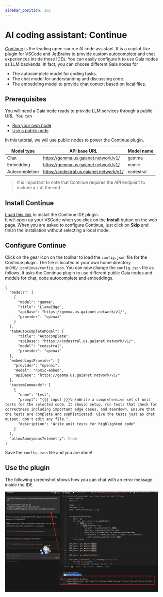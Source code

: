 ```yaml
---
sidebar_position: 102
---
```


# AI coding assistant: Continue

[Continue](https://github.com/continuedev/continue) is the leading open-source AI code assistant.
It is a copilot-like plugin for VSCode and JetBrains to provide custom autocomplete and chat experiences inside 
those IDEs. You can easily configure it to use Gaia nodes as LLM backends. In fact, you can choose different Gaia 
nodes for

* The autocomplete model for coding tasks.
* The chat model for understanding and discussing code.
* The embedding model to provide chat context based on local files.

## Prerequisites

You will need a Gaia node ready to provide LLM services through a public URL. You can

* [Run your own node](../../node-guide/quick-start.md)
* [Use a public node](../nodes.md)

In this tutorial, we will use public nodes to power the Continue plugin.

| Model type | API base URL | Model name |
|-----|--------|-----|
| Chat | https://gemma.us.gaianet.network/v1/ | gemma |
| Embedding | https://gemma.us.gaianet.network/v1/ | nomic |
| Autocompletion | https://codestral.us.gaianet.network/v1/ | codestral |

> It is important to note that Continue requires the API endpoint to include a `/` at the end.

## Install Continue

[Load this link](https://marketplace.visualstudio.com/items?itemName=Continue.continue) to install the Continue IDE plugin.  
It will open up your VSCode when you click on the **Install** button on the web page. When you are
asked to configure Continue, just click on **Skip** and finish the installation without selecting a local model.

## Configure Continue

Click on the gear icon on the toolbar to load the `config.json` file for the Continue plugin. The file is located
in your own home directory `$HOME/.continue/config.json`.
You can now change the `config.json` file as follows. 
It asks the Continue plugin to use different public Gaia nodes and models for 
chat, code autocomplete and embeddings.

```
{
  "models": [
    {
      "model": "gemma",
      "title": "LlamaEdge",
      "apiBase": "https://gemma.us.gaianet.network/v1/",
      "provider": "openai"
    }
  ],
  "tabAutocompleteModel": {
      "title": "Autocomplete",
      "apiBase": "https://codestral.us.gaianet.network/v1/",
      "model": "codestral",
      "provider": "openai"
  },
  "embeddingsProvider": {
    "provider": "openai",
    "model": "nomic-embed",
    "apiBase": "https://gemma.us.gaianet.network/v1/"
  },
  "customCommands": [
    {
      "name": "test",
      "prompt": "{{{ input }}}\n\nWrite a comprehensive set of unit tests for the selected code. It should setup, run tests that check for correctness including important edge cases, and teardown. Ensure that the tests are complete and sophisticated. Give the tests just as chat output, don't edit any file.",
      "description": "Write unit tests for highlighted code"
    }
  ],
  "allowAnonymousTelemetry": true
}
```

Save the `config.json` file and you are done!

## Use the plugin

The following screenshot shows how you can chat with an error message
inside the IDE.

![](continue-01.png)



